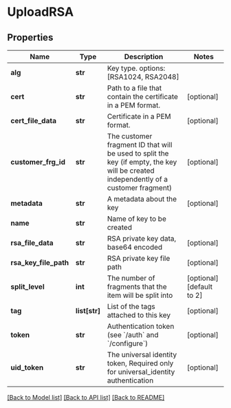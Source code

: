 # UploadRSA

## Properties
Name | Type | Description | Notes
------------ | ------------- | ------------- | -------------
**alg** | **str** | Key type. options: [RSA1024, RSA2048] | 
**cert** | **str** | Path to a file that contain the certificate in a PEM format. | [optional] 
**cert_file_data** | **str** | Certificate in a PEM format. | [optional] 
**customer_frg_id** | **str** | The customer fragment ID that will be used to split the key (if empty, the key will be created independently of a customer fragment) | [optional] 
**metadata** | **str** | A metadata about the key | [optional] 
**name** | **str** | Name of key to be created | 
**rsa_file_data** | **str** | RSA private key data, base64 encoded | [optional] 
**rsa_key_file_path** | **str** | RSA private key file path | [optional] 
**split_level** | **int** | The number of fragments that the item will be split into | [optional] [default to 2]
**tag** | **list[str]** | List of the tags attached to this key | [optional] 
**token** | **str** | Authentication token (see &#x60;/auth&#x60; and &#x60;/configure&#x60;) | [optional] 
**uid_token** | **str** | The universal identity token, Required only for universal_identity authentication | [optional] 

[[Back to Model list]](../README.md#documentation-for-models) [[Back to API list]](../README.md#documentation-for-api-endpoints) [[Back to README]](../README.md)


